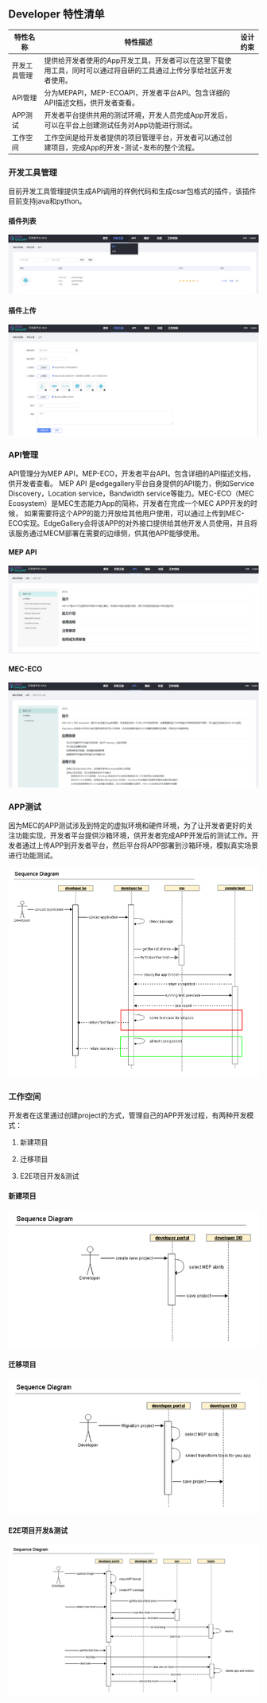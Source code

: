 Developer 特性清单
----

|**特性名称**|**特性描述**|**设计约束**|
|---|---|---|
|开发工具管理|提供给开发者使用的App开发工具，开发者可以在这里下载使用工具，同时可以通过将自研的工具通过上传分享给社区开发者使用。||
|API管理|分为MEPAPI，MEP-ECOAPI，开发者平台API。包含详细的API描述文档，供开发者查看。||
|APP测试|开发者平台提供共用的测试环境，开发人员完成App开发后，可以在平台上创建测试任务对App功能进行测试。||
|工作空间|工作空间是给开发者提供的项目管理平台，开发者可以通过创建项目，完成App的开发-测试-发布的整个流程。||


### 开发工具管理
目前开发工具管理提供生成API调用的样例代码和生成csar包格式的插件，该插件目前支持java和python。

#### 插件列表

![](/uploads/images/2020/0915/102647_b152d7a0_7625288.png "屏幕截图.png")

#### 插件上传

![](/uploads/images/2020/0915/102728_cf6461eb_7625288.png "屏幕截图.png")


### API管理
API管理分为MEP API，MEP-ECO，开发者平台API。包含详细的API描述文档，供开发者查看。
MEP API 是edgegallery平台自身提供的API能力，例如Service Discovery，Location service，Bandwidth service等能力。MEC-ECO（MEC Ecosystem）是MEC生态能力App的简称，开发者在完成一个MEC APP开发的时候，
如果需要将这个APP的能力开放给其他用户使用，可以通过上传到MEC-ECO实现。EdgeGallery会将该APP的对外接口提供给其他开发人员使用，并且将该服务通过MECM部署在需要的边缘侧，供其他APP能够使用。

#### MEP API
![](/uploads/images/2020/0915/104859_37db27fd_7625288.png "屏幕截图.png")

#### MEC-ECO

![](/uploads/images/2020/0915/104956_583ee8c1_7625288.png "屏幕截图.png")

### APP测试

因为MEC的APP测试涉及到特定的虚拟环境和硬件环境，为了让开发者更好的关注功能实现，开发者平台提供沙箱环境，供开发者完成APP开发后的测试工作。开发者通过上传APP到开发者平台，然后平台将APP部署到沙箱环境，模拟真实场景进行功能测试。

![](/uploads/images/2020/0709/151550_b85ad7aa_5504908.png "Upload and Test APP.png")

### 工作空间

开发者在这里通过创建project的方式，管理自己的APP开发过程，有两种开发模式：

1.  新建项目
    
2.  迁移项目
    
3.  E2E项目开发&测试
    

#### 新建项目

![](/uploads/images/2020/0709/151620_bba2e06c_5504908.png "create new project.png")

#### 迁移项目

![](/uploads/images/2020/0709/151705_5f70f0aa_5504908.png "Migration project.png")

#### E2E项目开发&测试

![](/uploads/images/2020/0709/151718_06af66ac_5504908.png "E2E Create Project Copy.png")